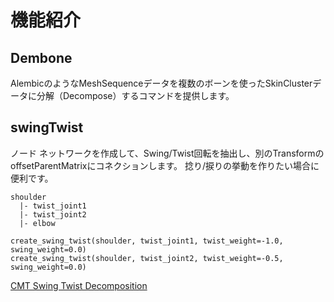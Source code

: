 # 機能紹介

## Dembone

AlembicのようなMeshSequenceデータを複数のボーンを使ったSkinClusterデータに分解（Decompose）するコマンドを提供します。

## swingTwist

ノード ネットワークを作成して、Swing/Twist回転を抽出し、別のTransformのoffsetParentMatrixにコネクションします。
捻り/捩りの挙動を作りたい場合に便利です。

```
shoulder
  |- twist_joint1
  |- twist_joint2
  |- elbow

create_swing_twist(shoulder, twist_joint1, twist_weight=-1.0, swing_weight=0.0)
create_swing_twist(shoulder, twist_joint2, twist_weight=-0.5, swing_weight=0.0)
```

[CMT Swing Twist Decomposition](https://chadmv.github.io/cmt/html/rig/swingtwist.html)
